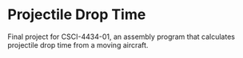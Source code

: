 # Projectile Drop Time
Final project for CSCI-4434-01, an assembly program that calculates projectile drop time from a moving aircraft.
